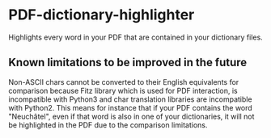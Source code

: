 # PDF-dictionary-highlighter
Highlights every word in your PDF that are contained in your dictionary files.

## Known limitations to be improved in the future
Non-ASCII chars cannot be converted to their English equivalents for comparison because Fitz library which is used for PDF interaction, is incompatible with Python3 and char translation libraries are incompatible with Python2. This means for instance that if your PDF contains the word "Neuchâtel", even if that word is also in one of your dictionaries, it will not be highlighted in the PDF due to the comparison limitations.